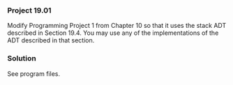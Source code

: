 ### Project 19.01

Modify Programming Project 1 from Chapter 10 so that it uses the stack ADT
described in Section 19.4. You may use any of the implementations of the ADT
described in that section.

### Solution

See program files.
